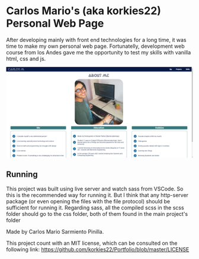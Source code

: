 # Carlos Mario's (aka korkies22) Personal Web Page
After developing mainly with front end technologies for a long time, it was time to make my own personal web page. Fortunatelly, development web course from los Andes gave me the opportunity to test my skills with vanilla html, css and js.

<img src="images/mainPagePic.png" alt="main page picture">

## Running

This project was built using live server and watch sass from VSCode. So this is the recommended way for running it. But I think that any http-server package (or even opening the files with the file protocol) should be sufficient for running it. Regarding sass, all the compiled scss in the scss folder should go to the css folder, both of them found in the main project's folder

Made by Carlos Mario Sarmiento Pinilla. 

This project count with an MIT license, which can be consulted on the following link: https://github.com/korkies22/Portfolio/blob/master/LICENSE
